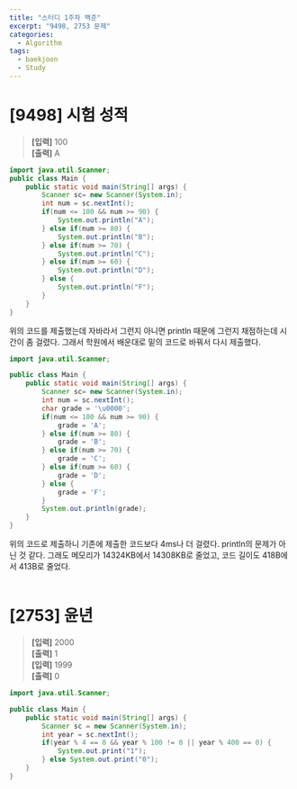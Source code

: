 ```yaml
---
title: "스터디 1주차 백준"
excerpt: "9498, 2753 문제"
categories: 
  - Algorithm
tags: 
  - baekjoon
  - Study
---
```


# [9498] 시험 성적
> **[입력]** 100<br/>
  **[출력]** A

```java
import java.util.Scanner;
public class Main {
	public static void main(String[] args) {
		Scanner sc= new Scanner(System.in);
		int num = sc.nextInt();
		if(num <= 100 && num >= 90) {
			System.out.println("A");
		} else if(num >= 80) {
			System.out.println("B");
		} else if(num >= 70) {
			System.out.println("C");
		} else if(num >= 60) {
			System.out.println("D");
		} else {
			System.out.println("F");
		}
	}
}
```
위의 코드를 제출했는데 자바라서 그런지 아니면 println 때문에 그런지 채점하는데 시간이 좀 걸렸다. 그래서 학원에서 배운대로 밑의 코드로 바꿔서 다시 제출했다.

```java
import java.util.Scanner;

public class Main {
	public static void main(String[] args) {
		Scanner sc= new Scanner(System.in);
		int num = sc.nextInt();
		char grade = '\u0000';
		if(num <= 100 && num >= 90) {
			grade = 'A';
		} else if(num >= 80) {
			grade = 'B';
		} else if(num >= 70) {
			grade = 'C';
		} else if(num >= 60) {
			grade = 'D';
		} else {
			grade = 'F';
		}
		System.out.println(grade);
	}
}
```
위의 코드로 제출하니 기존에 제출한 코드보다 4ms나 더 걸렸다. println의 문제가 아닌 것 같다. 그래도 메모리가 14324KB에서 14308KB로 줄었고, 코드 길이도 418B에서 413B로 줄었다.
<br/>
<br/>

# [2753] 윤년
> **[입력]** 2000<br/>
  **[출력]** 1<br/>
  **[입력]** 1999<br/>
  **[출력]** 0

```java
import java.util.Scanner;

public class Main {
	public static void main(String[] args) {
		Scanner sc = new Scanner(System.in);
		int year = sc.nextInt();
		if(year % 4 == 0 && year % 100 != 0 || year % 400 == 0) {
			System.out.print("1");
		} else System.out.print("0");
	}
}
```